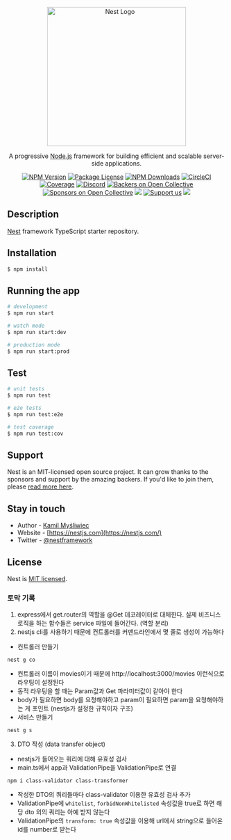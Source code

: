 <p align="center">
  <a href="http://nestjs.com/" target="blank"><img src="https://nestjs.com/img/logo_text.svg" width="320" alt="Nest Logo" /></a>
</p>

[circleci-image]: https://img.shields.io/circleci/build/github/nestjs/nest/master?token=abc123def456
[circleci-url]: https://circleci.com/gh/nestjs/nest

  <p align="center">A progressive <a href="http://nodejs.org" target="_blank">Node.js</a> framework for building efficient and scalable server-side applications.</p>
    <p align="center">
<a href="https://www.npmjs.com/~nestjscore" target="_blank"><img src="https://img.shields.io/npm/v/@nestjs/core.svg" alt="NPM Version" /></a>
<a href="https://www.npmjs.com/~nestjscore" target="_blank"><img src="https://img.shields.io/npm/l/@nestjs/core.svg" alt="Package License" /></a>
<a href="https://www.npmjs.com/~nestjscore" target="_blank"><img src="https://img.shields.io/npm/dm/@nestjs/common.svg" alt="NPM Downloads" /></a>
<a href="https://circleci.com/gh/nestjs/nest" target="_blank"><img src="https://img.shields.io/circleci/build/github/nestjs/nest/master" alt="CircleCI" /></a>
<a href="https://coveralls.io/github/nestjs/nest?branch=master" target="_blank"><img src="https://coveralls.io/repos/github/nestjs/nest/badge.svg?branch=master#9" alt="Coverage" /></a>
<a href="https://discord.gg/G7Qnnhy" target="_blank"><img src="https://img.shields.io/badge/discord-online-brightgreen.svg" alt="Discord"/></a>
<a href="https://opencollective.com/nest#backer" target="_blank"><img src="https://opencollective.com/nest/backers/badge.svg" alt="Backers on Open Collective" /></a>
<a href="https://opencollective.com/nest#sponsor" target="_blank"><img src="https://opencollective.com/nest/sponsors/badge.svg" alt="Sponsors on Open Collective" /></a>
  <a href="https://paypal.me/kamilmysliwiec" target="_blank"><img src="https://img.shields.io/badge/Donate-PayPal-ff3f59.svg"/></a>
    <a href="https://opencollective.com/nest#sponsor"  target="_blank"><img src="https://img.shields.io/badge/Support%20us-Open%20Collective-41B883.svg" alt="Support us"></a>
  <a href="https://twitter.com/nestframework" target="_blank"><img src="https://img.shields.io/twitter/follow/nestframework.svg?style=social&label=Follow"></a>
</p>
  <!--[![Backers on Open Collective](https://opencollective.com/nest/backers/badge.svg)](https://opencollective.com/nest#backer)
  [![Sponsors on Open Collective](https://opencollective.com/nest/sponsors/badge.svg)](https://opencollective.com/nest#sponsor)-->

## Description

[Nest](https://github.com/nestjs/nest) framework TypeScript starter repository.

## Installation

```bash
$ npm install
```

## Running the app

```bash
# development
$ npm run start

# watch mode
$ npm run start:dev

# production mode
$ npm run start:prod
```

## Test

```bash
# unit tests
$ npm run test

# e2e tests
$ npm run test:e2e

# test coverage
$ npm run test:cov
```

## Support

Nest is an MIT-licensed open source project. It can grow thanks to the sponsors and support by the amazing backers. If you'd like to join them, please [read more here](https://docs.nestjs.com/support).

## Stay in touch

- Author - [Kamil Myśliwiec](https://kamilmysliwiec.com)
- Website - [https://nestjs.com](https://nestjs.com/)
- Twitter - [@nestframework](https://twitter.com/nestframework)

## License

Nest is [MIT licensed](LICENSE).


### 토막 기록
1. express에서 get.router의 역할을 @Get 데코레이터로 대체한다. 실제 비즈니스 로직을 하는 함수들은 service 파일에 들어간다. (역할 분리)
2. nestjs cli를 사용하기 때문에 컨트롤러를 커맨드라인에서 몇 줄로 생성이 가능하다
- 컨트롤러 만들기
```
nest g co
```
- 컨트롤러 이름이 movies이기 때문에 http://localhost:3000/movies 이런식으로 라우팅이 설정된다
- 동적 라우팅을 할 때는 Param값과 Get 파라미터값이 같아야 한다
- body가 필요하면 body를 요청해야하고 param이 필요하면 param을 요청해야하는 게 포인트 (nestjs가 설정한 규칙이자 구조)
- 서비스 만들기
```
nest g s
```
3. DTO 작성 (data transfer object)
- nestjs가 들어오는 쿼리에 대해 유효성 검사
- main.ts에서 app과 ValidationPipe을 ValidationPipe로 연결
```
npm i class-validator class-transformer
```
- 작성한 DTO의 쿼리들마다 class-validator 이용한 유효성 검사 추가
- ValidationPipe에 `whitelist`, `forbidNonWhitelisted` 속성값을 true로 하면 해당 dto 외의 쿼리는 아예 받지 않는다
- ValidationPipe의 `transform: true` 속성값을 이용해 url에서 string으로 들어온 id를 number로 받는다